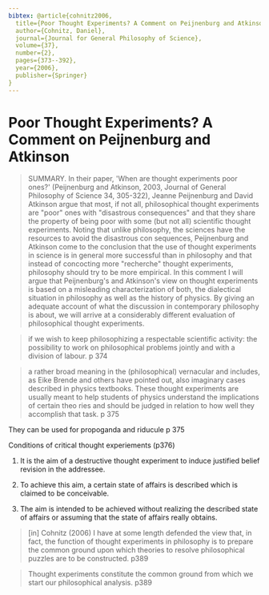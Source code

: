 ```yaml
---
bibtex: @article{cohnitz2006,
  title={Poor Thought Experiments? A Comment on Peijnenburg and Atkinson},
  author={Cohnitz, Daniel},
  journal={Journal for General Philosophy of Science},
  volume={37},
  number={2},
  pages={373--392},
  year={2006},
  publisher={Springer}
}
---
```


# Poor Thought Experiments? A Comment on Peijnenburg and Atkinson


> SUMMARY. In their paper, 'When are thought experiments poor ones?' (Peijnenburg and Atkinson, 2003, Journal of General Philosophy of Science 34, 305-322), Jeanne Peijnenburg and David Atkinson argue that most, if not all, philosophical thought experiments are "poor" ones with "disastrous consequences" and that they share the property of being poor with some (but not all) scientific thought experiments. Noting that unlike philosophy, the sciences have the resources to avoid the disastrous con sequences, Peijnenburg and Atkinson come to the conclusion that the use of thought experiments in science is in general more successful than in philosophy and that instead of concocting more "recherche" thought experiments, philosophy should try to be more empirical. In this comment I will argue that Peijnenburg's and Atkinson's view on thought experiments is based on a misleading characterization of both, the dialectical situation in philosophy as well as the history of physics. By giving an adequate account of what the discussion in contemporary philosophy is about, we will arrive at a considerably different evaluation of philosophical thought experiments.

>  if we wish to keep philosophizing a respectable scientific activity: the possibility to work on philosophical problems jointly and with a division of labour. p 374

>  a rather broad meaning in the (philosophical) vernacular and includes, as Eike Brende and others have pointed out, also imaginary cases described in physics textbooks. These thought experiments are usually meant to help students of physics understand the implications of certain theo ries and should be judged in relation to how well they accomplish that task. p 375

They can be used for propoganda and riducule p 375

Conditions of critical thought experiements (p376)

1. It is the aim of a destructive thought experiment to induce justified belief revision in the addressee.

2. To achieve this aim, a certain state of affairs is described which is claimed to be conceivable.

3. The aim is intended to be achieved without realizing the described state of affairs or assuming that the state of affairs really obtains.

>  [in] Cohnitz (2006) I have at some length defended the view that, in fact, the function of thought experiments in philosophy is to prepare the common ground upon which theories to resolve philosophical puzzles are to be constructed. p389

> Thought experiments constitute the common ground from which we start our philosophical analysis. p389